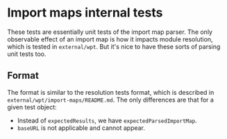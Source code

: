 # Import maps internal tests

These tests are essentially unit tests of the import map parser. The only
observable effect of an import map is how it impacts module resolution, which is
tested in `external/wpt`. But it's nice to have these sorts of parsing unit
tests too.

## Format

The format is similar to the resolution tests format, which is described in
`external/wpt/import-maps/README.md`. The only differences are that for a given
test object:

* Instead of `expectedResults`, we have `expectedParsedImportMap`.
* `baseURL` is not applicable and cannot appear.
